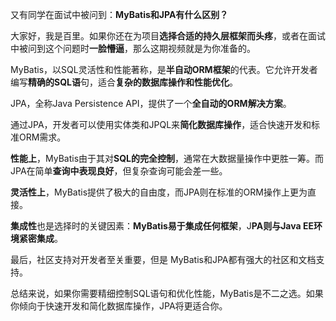 又有同学在面试中被问到：**MyBatis和JPA有什么区别？**



大家好，我是百里。如果你还在为项目**选择合适的持久层框架而头疼**，或者在面试中被问到这个问题时**一脸懵逼**，那么这期视频就是为你准备的。



MyBatis，以SQL灵活性和性能著称，是**半自动ORM框架**的代表。它允许开发者编写**精确的SQL语**句，适合**复杂的数据库操作和性能优化**。



JPA，全称Java Persistence API，提供了一个**全自动的ORM解决方案**。



通过JPA，开发者可以使用实体类和JPQL来**简化数据库操作**，适合快速开发和标准ORM需求。



**性能上**，MyBatis由于其对**SQL的完全控制**，通常在大数据量操作中更胜一筹。而JPA在简单**查询中表现良好**，但复杂查询可能会差一些。



**灵活性上**，MyBatis提供了极大的自由度，而JPA则在标准的ORM操作上更为直接。



**集成性**也是选择时的关键因素：**MyBatis易于集成任何框架**，J**PA则与Java EE环境紧密集成**。



最后，社区支持对开发者至关重要，但是 MyBatis和JPA都有强大的社区和文档支持。



总结来说，如果你需要精细控制SQL语句和优化性能，MyBatis是不二之选。如果你倾向于快速开发和简化数据库操作，JPA将更适合你。

